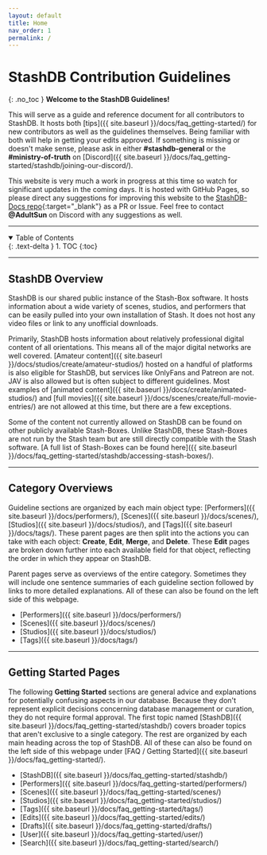 ```yaml
---
layout: default
title: Home
nav_order: 1
permalink: /
---
```


# StashDB Contribution Guidelines
{: .no_toc }
**Welcome to the StashDB Guidelines!**

This will serve as a guide and reference document for all contributors to StashDB. It hosts both [tips]({{ site.baseurl }}/docs/faq_getting-started/) for new contributors as well as the guidelines themselves. Being familiar with both will help in getting your edits approved. If something is missing or doesn't make sense, please ask in either **#stashdb-general** or the **#ministry-of-truth** on [Discord]({{ site.baseurl }}/docs/faq_getting-started/stashdb/joining-our-discord/).

This website is very much a work in progress at this time so watch for significant updates in the coming days. It is hosted with GitHub Pages, so please direct any suggestions for improving this website to the [StashDB-Docs repo](https://github.com/stashapp/StashDB-Docs){:target="_blank"} as a PR or Issue. Feel free to contact **@AdultSun** on Discord with any suggestions as well.

***

<details open markdown="block">
  <summary>
    Table of Contents
  </summary>
  {: .text-delta }
1. TOC
{:toc}
</details>

***
## **StashDB Overview**
StashDB is our shared public instance of the Stash-Box software. It hosts information about a wide variety of scenes, studios, and performers that can be easily pulled into your own installation of Stash. It does not host any video files or link to any unofficial downloads.

Primarily, StashDB hosts information about relatively professional digital content of all orientations. This means all of the major digital networks are well covered. [Amateur content]({{ site.baseurl }}/docs/studios/create/amateur-studios/) hosted on a handful of platforms is also eligible for StashDB, but services like OnlyFans and Patreon are not. JAV is also allowed but is often subject to different guidelines. Most examples of [animated content]({{ site.baseurl }}/docs/create/animated-studios/) and [full movies]({{ site.baseurl }}/docs/scenes/create/full-movie-entries/) are not allowed at this time, but there are a few exceptions.

Some of the content not currently allowed on StashDB can be found on other publicly available Stash-Boxes. Unlike StashDB, these Stash-Boxes are not run by the Stash team but are still directly compatible with the Stash software. [A full list of Stash-Boxes can be found here]({{ site.baseurl }}/docs/faq_getting-started/stashdb/accessing-stash-boxes/).

***

## **Category Overviews**
Guideline sections are organized by each main object type: [Performers]({{ site.baseurl }}/docs/performers/), [Scenes]({{ site.baseurl }}/docs/scenes/), [Studios]({{ site.baseurl }}/docs/studios/), and [Tags]({{ site.baseurl }}/docs/tags/). These parent pages are then split into the actions you can take with each object: **Create**, **Edit**, **Merge**, and **Delete**. These **Edit** pages are broken down further into each available field for that object, reflecting the order in which they appear on StashDB.

Parent pages serve as overviews of the entire category. Sometimes they will include one sentence summaries of each guideline section followed by links to more detailed explanations. All of these can also be found on the left side of this webpage.

- [Performers]({{ site.baseurl }}/docs/performers/)
- [Scenes]({{ site.baseurl }}/docs/scenes/)
- [Studios]({{ site.baseurl }}/docs/studios/)
- [Tags]({{ site.baseurl }}/docs/tags/)

***

## **Getting Started Pages**
The following **Getting Started** sections are general advice and explanations for potentially confusing aspects in our database. Because they don't represent explicit decisions concerning database management or curation, they do not require formal approval. The first topic named [StashDB]({{ site.baseurl }}/docs/faq_getting-started/stashdb/) covers broader topics that aren't exclusive to a single category. The rest are organized by each main heading across the top of StashDB. All of these can also be found on the left side of this webpage under [FAQ / Getting Started]({{ site.baseurl }}/docs/faq_getting-started/).

- [StashDB]({{ site.baseurl }}/docs/faq_getting-started/stashdb/)
- [Performers]({{ site.baseurl }}/docs/faq_getting-started/performers/)
- [Scenes]({{ site.baseurl }}/docs/faq_getting-started/scenes/)
- [Studios]({{ site.baseurl }}/docs/faq_getting-started/studios/)
- [Tags]({{ site.baseurl }}/docs/faq_getting-started/tags/)
- [Edits]({{ site.baseurl }}/docs/faq_getting-started/edits/)
- [Drafts]({{ site.baseurl }}/docs/faq_getting-started/drafts/)
- [User]({{ site.baseurl }}/docs/faq_getting-started/user/)
- [Search]({{ site.baseurl }}/docs/faq_getting-started/search/)
